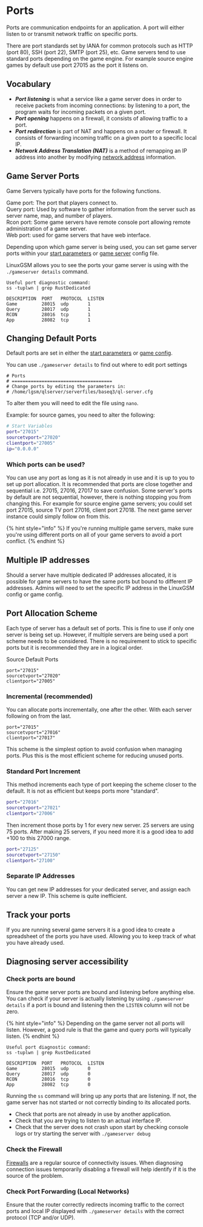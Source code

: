 # Ports

Ports are communication endpoints for an application. A port will either listen to or transmit network traffic on specific ports.

There are port standards set by IANA for common protocols such as HTTP (port 80), SSH (port 22), SMTP (port 25), etc. Game servers tend to use standard ports depending on the game engine. For example source engine games by default use port 27015 as the port it listens on.

## Vocabulary

* _**Port listening**_ is what a service like a game server does in order to receive packets from incoming connections: by listening to a port, the program waits for incoming packets on a given port.
* _**Port opening**_ happens on a firewall, it consists of allowing traffic to a port.
* _**Port redirection**_ is part of NAT and happens on a router or firewall. It consists of forwarding incoming traffic on a given port to a specific local IP.
* _**Network Address Translation (NAT)**_  is a method of remapping an IP address into another by modifying [network address](https://en.wikipedia.org/wiki/Network\_address) information.

## Game Server Ports

Game Servers typically have ports for the following functions.

Game port: The port that players connect to.\
Query port: Used by software to gather information from the server such as server name, map, and number of players.\
Rcon port: Some game servers have remote console port allowing remote administration of a game server. \
Web port: used for game servers that have web interface.

Depending upon which game server is being used, you can set game server ports within your [start parameters](../configuration/start-parameters.md) or [game server](../configuration/game-server-config.md) config file.

LinuxGSM allows you to see the ports your game server is using with the `./gameserver details` command.

```
Useful port diagnostic command:
ss -tuplwn | grep RustDedicated

DESCRIPTION  PORT   PROTOCOL  LISTEN
Game         28015  udp       1
Query        28017  udp       1
RCON         28016  tcp       1
App          28082  tcp       1
```

## Changing Default Ports

Default ports are set in either the [start parameters](../configuration/start-parameters.md) or [game config](../configuration/game-server-config.md).

You can use `./gameserver details` to find out where to edit port settings

```
# Ports
# =====================================
# Change ports by editing the parameters in:
# /home/lgsm/qlserver/serverfiles/baseq3/ql-server.cfg
```

To alter them you will need to edit the file using `nano`.

Example: for source games, you need to alter the following:

```bash
# Start Variables
port="27015"
sourcetvport="27020"
clientport="27005"
ip="0.0.0.0"
```

### Which ports can be used?

You can use any port as long as it is not already in use and it is up to you to set up port allocation. It is recommended that ports are close together and sequential i.e. 27015, 27016, 27017 to save confusion. Some server's ports by default are not sequential, however, there is nothing stopping you from changing this. For example for source engine game servers; you could set port 27015, source TV port 27016, client port 27018. The next game server instance could simply follow on from this.

{% hint style="info" %}
If you're running multiple game servers, make sure you're using different ports on all of your game servers to avoid a port conflict.
{% endhint %}

## Multiple IP addresses

Should a server have multiple dedicated IP addresses allocated, it is possible for game servers to have the same ports but bound to different IP addresses. Admins will need to set the specific IP address in the LinuxGSM config or game config.

## Port Allocation Scheme

Each type of server has a default set of ports. This is fine to use if only one server is being set up. However, if multiple servers are being used a port scheme needs to be considered. There is no requirement to stick to specific ports but it is recommended they are in a logical order.

Source Default Ports

```
port="27015"
sourcetvport="27020"
clientport="27005"
```

### Incremental (recommended)

You can allocate ports incrementally, one after the other. With each server following on from the last.

```
port="27015"
sourcetvport="27016"
clientport="27017"
```

This scheme is the simplest option to avoid confusion when managing ports. Plus this is the most efficient scheme for reducing unused ports.

### Standard Port Increment

This method increments each type of port keeping the scheme closer to the default. It is not as efficient but keeps ports more "standard".

```bash
port="27016"
sourcetvport="27021"
clientport="27006"
```

Then increment those ports by 1 for every new server. 25 servers are using 75 ports. After making 25 servers, if you need more it is a good idea to add +100 to this 27000 range.

```bash
port="27125"
sourcetvport="27150"
clientport="27100"
```

### Separate IP Addresses

You can get new IP addresses for your dedicated server, and assign each server a new IP. This scheme is quite inefficient.

## Track your ports

If you are running several game servers it is a good idea to create a spreadsheet of the ports you have used. Allowing you to keep track of what you have already used.

## Diagnosing server accessibility

### Check ports are bound

Ensure the game server ports are bound and listening before anything else. You can check if your server is actually listening by using `./gameserver details` if a port is bound and listening then the `LISTEN` column will not be zero.

{% hint style="info" %}
Depending on the game server not all ports will listen. However, a good rule is that the game and query ports will typically listen.
{% endhint %}

```
Useful port diagnostic command:
ss -tuplwn | grep RustDedicated

DESCRIPTION  PORT   PROTOCOL  LISTEN
Game         28015  udp       0
Query        28017  udp       0
RCON         28016  tcp       0
App          28082  tcp       0
```

Running the `ss` command will bring up any ports that are listening. If not, the game server has not started or not correctly binding to its allocated ports.

* Check that ports are not already in use by another application.
* Check that you are trying to listen to an actual interface IP.
* Check that the server does not crash upon start by checking console logs or try starting the server with `./gameserver debug`

### Check the Firewall

[Firewalls](../linux/firewalls.md) are a regular source of connectivity issues. When diagnosing connection issues temporarily disabling a firewall will help identify if it is the source of the problem.

### Check Port Forwarding (Local Networks)

Ensure that the router correctly redirects incoming traffic to the correct ports and local IP displayed with `./gameserver details` with the correct protocol (TCP and/or UDP).
